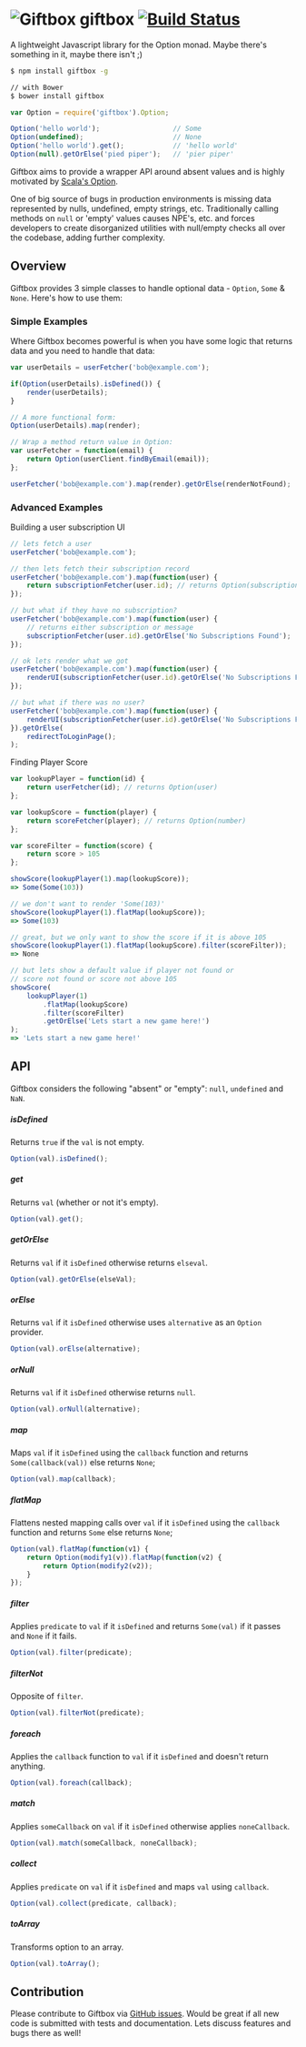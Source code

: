 ![Giftbox](https://www.dropbox.com/s/ttz5iretc2q0tn0/Screen%20Shot%202015-06-17%20at%2012.59.07%20AM.png?dl=0) giftbox [![Build Status](https://travis-ci.org/nitindhar7/giftbox.png)](https://travis-ci.org/nitindhar7/giftbox)
=======

A lightweight Javascript library for the Option monad. Maybe there's something in it, maybe there isn't ;)

```bash
$ npm install giftbox -g

// with Bower
$ bower install giftbox
```

```js
var Option = require('giftbox').Option;

Option('hello world');					// Some
Option(undefined);						// None
Option('hello world').get();			// 'hello world'
Option(null).getOrElse('pied piper');	// 'pier piper'
```

Giftbox aims to provide a wrapper API around absent values and is highly motivated by [Scala's Option][scala-option].

One of big source of bugs in production environments is missing data represented by nulls, undefined, empty strings, etc. Traditionally calling methods on `null` or 'empty' values causes NPE's, etc. and forces developers to create disorganized utilities with null/empty checks all over the codebase, adding further complexity.

## Overview

Giftbox provides 3 simple classes to handle optional data - `Option`, `Some` & `None`. Here's how to use them:

### Simple Examples

Where Giftbox becomes powerful is when you have some logic that returns data and you need to handle that data:

```js
var userDetails = userFetcher('bob@example.com');

if(Option(userDetails).isDefined()) {
	render(userDetails);
}

// A more functional form:
Option(userDetails).map(render);

// Wrap a method return value in Option:
var userFetcher = function(email) {
	return Option(userClient.findByEmail(email));
};

userFetcher('bob@example.com').map(render).getOrElse(renderNotFound);
```

### Advanced Examples

Building a user subscription UI
```js
// lets fetch a user
userFetcher('bob@example.com');

// then lets fetch their subscription record
userFetcher('bob@example.com').map(function(user) {
	return subscriptionFetcher(user.id); // returns Option(subscription)
});

// but what if they have no subscription?
userFetcher('bob@example.com').map(function(user) {
	// returns either subscription or message
	subscriptionFetcher(user.id).getOrElse('No Subscriptions Found');
});

// ok lets render what we got
userFetcher('bob@example.com').map(function(user) {
	renderUI(subscriptionFetcher(user.id).getOrElse('No Subscriptions Found'));
});

// but what if there was no user?
userFetcher('bob@example.com').map(function(user) {
	renderUI(subscriptionFetcher(user.id).getOrElse('No Subscriptions Found'));
}).getOrElse(
	redirectToLoginPage();
);
```

Finding Player Score
```js
var lookupPlayer = function(id) {
	return userFetcher(id); // returns Option(user)
};

var lookupScore = function(player) {
	return scoreFetcher(player); // returns Option(number)
};

var scoreFilter = function(score) {
	return score > 105
};

showScore(lookupPlayer(1).map(lookupScore));
=> Some(Some(103))

// we don't want to render 'Some(103)'
showScore(lookupPlayer(1).flatMap(lookupScore));
=> Some(103)

// great, but we only want to show the score if it is above 105
showScore(lookupPlayer(1).flatMap(lookupScore).filter(scoreFilter));
=> None

// but lets show a default value if player not found or 
// score not found or score not above 105
showScore(
	lookupPlayer(1)
		.flatMap(lookupScore)
		.filter(scoreFilter)
		.getOrElse('Lets start a new game here!')
);
=> 'Lets start a new game here!'
```

## API

Giftbox considers the following "absent" or "empty": `null`, `undefined` and `NaN`.

##### isDefined

Returns `true` if the `val` is not empty.

```js
Option(val).isDefined();
```

##### get

Returns `val` (whether or not it's empty).

```js
Option(val).get();
```

##### getOrElse

Returns `val` if it `isDefined` otherwise returns `elseval`.

```js
Option(val).getOrElse(elseVal);
```

##### orElse

Returns `val` if it `isDefined` otherwise uses `alternative` as an `Option` provider.

```js
Option(val).orElse(alternative);
```

##### orNull

Returns `val` if it `isDefined` otherwise returns `null`.

```js
Option(val).orNull(alternative);
```

##### map

Maps `val` if it `isDefined` using the `callback` function and returns `Some(callback(val))` else returns `None`;

```js
Option(val).map(callback);
```

##### flatMap

Flattens nested mapping calls over `val` if it `isDefined` using the `callback` function and returns `Some` else returns `None`;

```js
Option(val).flatMap(function(v1) {
	return Option(modify1(v)).flatMap(function(v2) {
		return Option(modify2(v2));
	}
});
```

##### filter

Applies `predicate` to `val` if it `isDefined` and returns `Some(val)` if it passes and `None` if it fails.

```js
Option(val).filter(predicate);
```

##### filterNot

Opposite of `filter`.

```js
Option(val).filterNot(predicate);
```

##### foreach

Applies the `callback` function to `val` if it `isDefined` and doesn't return anything.

```js
Option(val).foreach(callback);
```

##### match

Applies `someCallback` on `val` if it `isDefined` otherwise applies `noneCallback`.

```js
Option(val).match(someCallback, noneCallback);
```

##### collect

Applies `predicate` on `val` if it `isDefined` and maps `val` using `callback`.

```js
Option(val).collect(predicate, callback);
```

##### toArray

Transforms option to an array.

```js
Option(val).toArray();
```


## Contribution

Please contribute to Giftbox via [GitHub issues][github-issues]. Would be great if all new code is submitted with tests and documentation. Lets discuss features and bugs there as well!

[scala-option]: http://www.scala-lang.org/api/current/index.html#scala.Option
[github-issues]: https://github.com/nitindhar7/giftbox/issues
